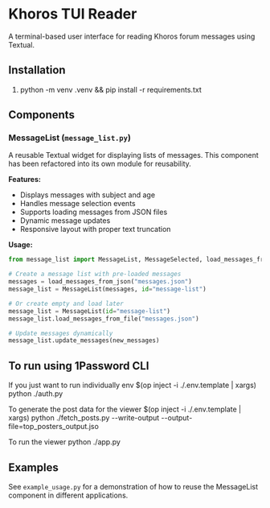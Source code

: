 # Khoros TUI Reader

A terminal-based user interface for reading Khoros forum messages using Textual.

## Installation

1. python -m venv .venv && pip install -r requirements.txt

## Components

### MessageList (`message_list.py`)

A reusable Textual widget for displaying lists of messages. This component has been refactored into its own module for reusability.

**Features:**
- Displays messages with subject and age
- Handles message selection events
- Supports loading messages from JSON files
- Dynamic message updates
- Responsive layout with proper text truncation

**Usage:**
```python
from message_list import MessageList, MessageSelected, load_messages_from_json

# Create a message list with pre-loaded messages
messages = load_messages_from_json("messages.json")
message_list = MessageList(messages, id="message-list")

# Or create empty and load later
message_list = MessageList(id="message-list")
message_list.load_messages_from_file("messages.json")

# Update messages dynamically
message_list.update_messages(new_messages)
```

## To run using 1Password CLI

If you just want to run individually
	env $(op inject -i ./.env.template | xargs) python ./auth.py

To generate the post data for the viewer
	$(op inject -i ./.env.template | xargs) python ./fetch_posts.py --write-output --output-file=top_posters_output.jso

To run the viewer
	python ./app.py

## Examples

See `example_usage.py` for a demonstration of how to reuse the MessageList component in different applications.